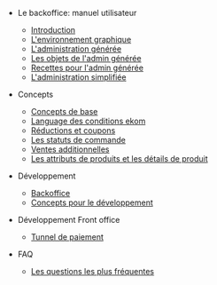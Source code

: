 * Le backoffice: manuel utilisateur 
  * [Introduction](user/back/user-backoffice.md)
  * [L'environnement graphique](user/back/environnement.md)
  * [L'administration générée](user/back/generated-admin.md)
  * [Les objets de l'admin générée](user/back/generated-admin-objects.md)
  * [Recettes pour l'admin générée](user/back/generated-admin-recipes.md)
  * [L'administration simplifiée](user/back/simplified-admin.md)
  
  
* Concepts 
  * [Concepts de base](concept/concept-base.md)
  * [Language des conditions ekom](concept/ekom-conditions-language.md)
  * [Réductions et coupons](concept/discounts-and-coupons.md)
  * [Les statuts de commande](concept/order-statuses.md)
  * [Ventes additionnelles](concept/cross-selling.md)
  * [Les attributs de produits et les détails de produit](concept/product-attributes-and-details.md)
  
* Développement
  * [Backoffice](developer/back/back.md)
  * [Concepts pour le développement](developer/developer-concepts.md)
     
  
* Développement Front office
  * [Tunnel de paiement](developer/front/payment_tunnel.md)
     
  
* FAQ
  * [Les questions les plus fréquentes](faq.md)